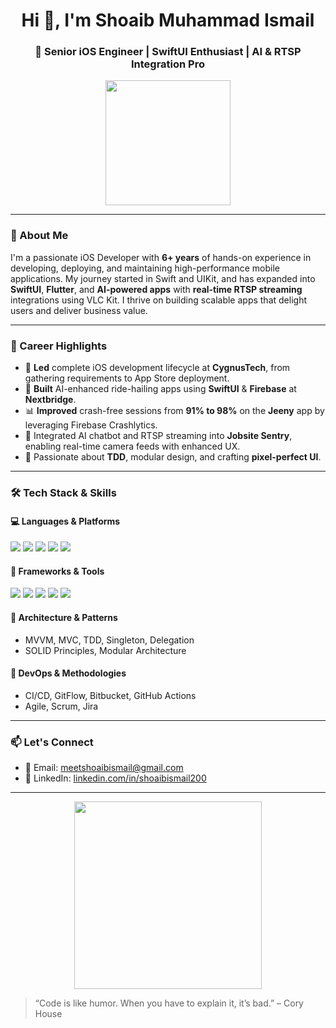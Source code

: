 
<h1 align="center">Hi 👋, I'm Shoaib Muhammad Ismail</h1>
<h3 align="center">🚀 Senior iOS Engineer | SwiftUI Enthusiast | AI & RTSP Integration Pro</h3>

<p align="center">
  <img src="https://media.giphy.com/media/26tn33aiTi1jkl6H6/giphy.gif" width="200"/>
</p>

---

### 🚀 About Me
I'm a passionate iOS Developer with **6+ years** of hands-on experience in developing, deploying, and maintaining high-performance mobile applications. My journey started in Swift and UIKit, and has expanded into **SwiftUI**, **Flutter**, and **AI-powered apps** with **real-time RTSP streaming** integrations using VLC Kit. I thrive on building scalable apps that delight users and deliver business value.

---

### 🧠 Career Highlights
- 🎯 **Led** complete iOS development lifecycle at **CygnusTech**, from gathering requirements to App Store deployment.
- 🚗 **Built** AI-enhanced ride-hailing apps using **SwiftUI** & **Firebase** at **Nextbridge**.
- 📊 **Improved** crash-free sessions from **91% to 98%** on the **Jeeny** app by leveraging Firebase Crashlytics.
- 🧠 Integrated AI chatbot and RTSP streaming into **Jobsite Sentry**, enabling real-time camera feeds with enhanced UX.
- 🧪 Passionate about **TDD**, modular design, and crafting **pixel-perfect UI**.

---

### 🛠️ Tech Stack & Skills

#### 💻 Languages & Platforms
<p>
  <img src="https://img.shields.io/badge/Swift-orange?logo=swift&logoColor=white" />
  <img src="https://img.shields.io/badge/SwiftUI-0A84FF?logo=apple&logoColor=white" />
  <img src="https://img.shields.io/badge/Flutter-02569B?logo=flutter&logoColor=white" />
  <img src="https://img.shields.io/badge/Dart-0175C2?logo=dart&logoColor=white" />
  <img src="https://img.shields.io/badge/Objective--C-lightgrey?logo=apple" />
</p>

#### 🧩 Frameworks & Tools
<p>
  <img src="https://img.shields.io/badge/UIKit-black?logo=apple&logoColor=white" />
  <img src="https://img.shields.io/badge/Combine-grey?logo=apple&logoColor=white" />
  <img src="https://img.shields.io/badge/Firebase-FFCA28?logo=firebase&logoColor=black" />
  <img src="https://img.shields.io/badge/VLC-E85C41?logo=vlc-media-player&logoColor=white" />
  <img src="https://img.shields.io/badge/CoreData-blue?logo=databricks&logoColor=white" />
</p>

#### 🧱 Architecture & Patterns
- MVVM, MVC, TDD, Singleton, Delegation  
- SOLID Principles, Modular Architecture

#### 🚀 DevOps & Methodologies
- CI/CD, GitFlow, Bitbucket, GitHub Actions  
- Agile, Scrum, Jira

---

### 📫 Let's Connect
- 📧 Email: meetshoaibismail@gmail.com
- 💼 LinkedIn: [linkedin.com/in/shoaibismail200](https://linkedin.com/in/shoaibismail200)

---

<p align="center">
  <img src="https://media.giphy.com/media/qgQUggAC3Pfv687qPC/giphy.gif" width="300" />
</p>

> “Code is like humor. When you have to explain it, it’s bad.” – Cory House
